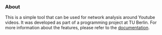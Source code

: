### About 

This is a simple tool that can be used for network analysis around Youtube videos. It was developed as part of a programming project at TU Berlin. For more information about the features, please refer to the [documentation](src/README.md).

